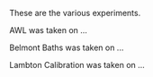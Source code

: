 These are the various experiments.
    
AWL was taken on ...
    
Belmont Baths was taken on ...
      
Lambton Calibration was taken on ...

